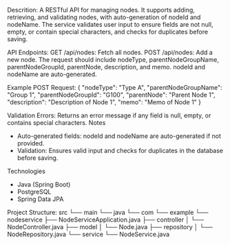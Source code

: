 Descrition:
A RESTful API for managing nodes. It supports adding, retrieving, and validating nodes, with auto-generation of nodeId and nodeName. The service validates user input to ensure fields are not null, empty, or contain special characters, and checks for duplicates before saving. 

API Endpoints:
GET /api/nodes: Fetch all nodes.
POST /api/nodes: Add a new node. The request should include nodeType, parentNodeGroupName, parentNodeGroupId, parentNode, description, and memo. nodeId and nodeName are auto-generated.

Example POST Request:
{
  "nodeType": "Type A",
  "parentNodeGroupName": "Group 1",
  "parentNodeGroupId": "G100",
  "parentNode": "Parent Node 1",
  "description": "Description of Node 1",
  "memo": "Memo of Node 1"
}

Validation Errors:
Returns an error message if any field is null, empty, or contains special characters.
Notes
* Auto-generated fields: nodeId and nodeName are auto-generated if not provided.
* Validation: Ensures valid input and checks for duplicates in the database before saving.

Technologies
* Java (Spring Boot)
* PostgreSQL
* Spring Data JPA

Project Structure: 
src
└── main
    └── java
        └── com
            └── example
                └── nodeservice
                    ├── NodeServiceApplication.java
                    ├── controller
                    │   └── NodeController.java
                    ├── model
                    │   └── Node.java
                    ├── repository
                    │   └── NodeRepository.java
                    └── service
                        └── NodeService.java

